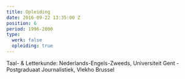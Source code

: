 ```yaml
---
title: Opleiding
date: 2016-09-22 13:35:00 Z
position: 6
period: 1996-2000
type:
  werk: false
  opleiding: true
---
```


Taal- & Letterkunde: Nederlands-Engels-Zweeds, Universiteit Gent - Postgraduaat Journalistiek, Vlekho Brussel